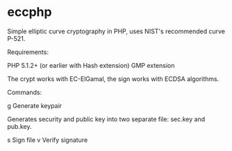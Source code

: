 eccphp
======

Simple elliptic curve cryptography in PHP, uses NIST's recommended curve P-521.

Requirements:

PHP 5.1.2+ (or earlier with Hash extension)
GMP extension

The crypt works with EC-ElGamal, the sign works with ECDSA algorithms.

Commands:

 g                     Generate keypair

Generates security and public key into two separate file: sec.key and pub.key.


 s <seckey> <file>     Sign file
 v <pubkey> <file>     Verify signature

